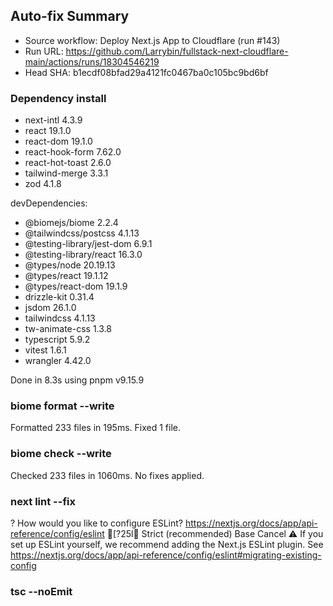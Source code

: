 ## Auto-fix Summary
- Source workflow: Deploy Next.js App to Cloudflare (run #143)
- Run URL: https://github.com/Larrybin/fullstack-next-cloudflare-main/actions/runs/18304546219
- Head SHA: b1ecdf08bfad29a4121fc0467ba0c105bc9bd6bf

### Dependency install
+ next-intl 4.3.9
+ react 19.1.0
+ react-dom 19.1.0
+ react-hook-form 7.62.0
+ react-hot-toast 2.6.0
+ tailwind-merge 3.3.1
+ zod 4.1.8

devDependencies:
+ @biomejs/biome 2.2.4
+ @tailwindcss/postcss 4.1.13
+ @testing-library/jest-dom 6.9.1
+ @testing-library/react 16.3.0
+ @types/node 20.19.13
+ @types/react 19.1.12
+ @types/react-dom 19.1.9
+ drizzle-kit 0.31.4
+ jsdom 26.1.0
+ tailwindcss 4.1.13
+ tw-animate-css 1.3.8
+ typescript 5.9.2
+ vitest 1.6.1
+ wrangler 4.42.0

Done in 8.3s using pnpm v9.15.9
### biome format --write
Formatted 233 files in 195ms. Fixed 1 file.
### biome check --write
Checked 233 files in 1060ms. No fixes applied.
### next lint --fix
? How would you like to configure ESLint? https://nextjs.org/docs/app/api-reference/config/eslint
[?25l❯  Strict (recommended)
   Base
   Cancel ⚠ If you set up ESLint yourself, we recommend adding the Next.js ESLint plugin. See https://nextjs.org/docs/app/api-reference/config/eslint#migrating-existing-config
### tsc --noEmit
